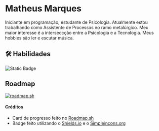 
# Matheus Marques

Iniciante em programação, estudante de Psicologia. Atualmente estou trabalhando como Assistente de Processos no ramo metalúrgico.
Meu maior interesse é a interseccção entre a Psicologia e a Tecnologia. Meus hobbies são ler e escutar música.


## 🛠 Habilidades
![Static Badge](https://img.shields.io/badge/HTML5%20-gray?style=for-the-badge&logo=html5&logoColor=%23E34F26)


## Roadmap

[![roadmap.sh](https://roadmap.sh/card/tall/65c35b3a0c54812283aaed2a?variant=dark&roadmaps=frontend)](https://roadmap.sh)

#### Créditos
- Card de progresso feito no [Roadmap.sh](https://roadmap.sh/)
- Badge feito utilizando o [Shields.io](https://shields.io/) e o [Simpleincons.org](https://simpleicons.org/)
